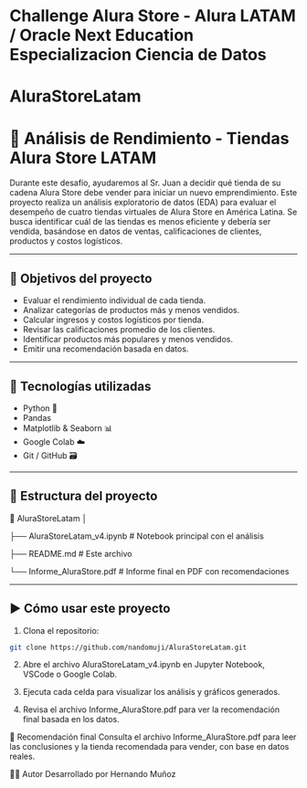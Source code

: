 # Challenge Alura Store - Alura LATAM / Oracle Next Education Especializacion Ciencia de Datos

# AluraStoreLatam
# 🛒 Análisis de Rendimiento - Tiendas Alura Store LATAM

Durante este desafío, ayudaremos al Sr. Juan a decidir qué tienda de su cadena Alura Store debe vender para iniciar un nuevo emprendimiento.
Este proyecto realiza un análisis exploratorio de datos (EDA) para evaluar el desempeño de cuatro tiendas virtuales de Alura Store en América Latina. Se busca identificar cuál de las tiendas es menos eficiente y debería ser vendida, basándose en datos de ventas, calificaciones de clientes, productos y costos logísticos.

---

## 📌 Objetivos del proyecto

- Evaluar el rendimiento individual de cada tienda.
- Analizar categorías de productos más y menos vendidos.
- Calcular ingresos y costos logísticos por tienda.
- Revisar las calificaciones promedio de los clientes.
- Identificar productos más populares y menos vendidos.
- Emitir una recomendación basada en datos.

---

## 🧰 Tecnologías utilizadas

- Python 🐍
- Pandas
- Matplotlib & Seaborn 📊
- Google Colab ☁️ 
- Git / GitHub 🗃️ 
---

## 📂 Estructura del proyecto

📁 AluraStoreLatam
│

├── AluraStoreLatam_v4.ipynb # Notebook principal con el análisis

├── README.md # Este archivo

└── Informe_AluraStore.pdf # Informe final en PDF con recomendaciones


---

## ▶️ Cómo usar este proyecto

1. Clona el repositorio:

```bash
git clone https://github.com/nandomuji/AluraStoreLatam.git
```


2. Abre el archivo AluraStoreLatam_v4.ipynb en Jupyter Notebook, VSCode o Google Colab.

3. Ejecuta cada celda para visualizar los análisis y gráficos generados.

4. Revisa el archivo Informe_AluraStore.pdf para ver la recomendación final basada en los datos.

🧠 Recomendación final
Consulta el archivo Informe_AluraStore.pdf para leer las conclusiones y la tienda recomendada para vender, con base en datos reales.

👨‍💻 Autor
Desarrollado por Hernando Muñoz


